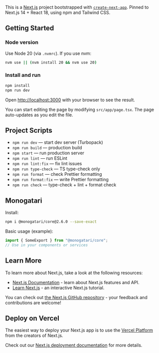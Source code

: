 This is a [Next.js](https://nextjs.org) project bootstrapped with [`create-next-app`](https://nextjs.org/docs/app/api-reference/cli/create-next-app). Pinned to Next.js 14 + React 18, using npm and Tailwind CSS.

## Getting Started

### Node version

Use Node 20 (via `.nvmrc`). If you use nvm:

```bash
nvm use || (nvm install 20 && nvm use 20)
```

### Install and run

```bash
npm install
npm run dev
```

Open [http://localhost:3000](http://localhost:3000) with your browser to see the result.

You can start editing the page by modifying `src/app/page.tsx`. The page auto-updates as you edit the file.

## Project Scripts

- `npm run dev` — start dev server (Turbopack)
- `npm run build` — production build
- `npm start` — run production server
- `npm run lint` — run ESLint
- `npm run lint:fix` — fix lint issues
- `npm run type-check` — TS type-check only
- `npm run format` — check Prettier formatting
- `npm run format:fix` — write Prettier formatting
- `npm run check` — type-check + lint + format check

## Monogatari

Install:

```bash
npm i @monogatari/core@2.6.0 --save-exact
```

Basic usage (example):

```ts
import { SomeExport } from "@monogatari/core";
// Use in your components or services
```

## Learn More

To learn more about Next.js, take a look at the following resources:

- [Next.js Documentation](https://nextjs.org/docs) - learn about Next.js features and API.
- [Learn Next.js](https://nextjs.org/learn) - an interactive Next.js tutorial.

You can check out [the Next.js GitHub repository](https://github.com/vercel/next.js) - your feedback and contributions are welcome!

## Deploy on Vercel

The easiest way to deploy your Next.js app is to use the [Vercel Platform](https://vercel.com/new?utm_medium=default-template&filter=next.js&utm_source=create-next-app&utm_campaign=create-next-app-readme) from the creators of Next.js.

Check out our [Next.js deployment documentation](https://nextjs.org/docs/app/building-your-application/deploying) for more details.
